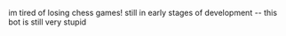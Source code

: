 im tired of losing chess games! still in early stages of development -- this bot is still very stupid
